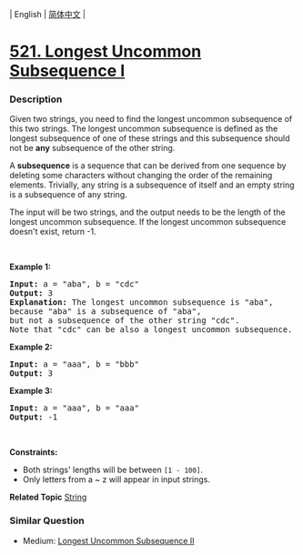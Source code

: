 | English | [简体中文](README.md) |

# [521. Longest Uncommon Subsequence I ](https://leetcode-cn.com/problems/longest-uncommon-subsequence-i)
 ### Description
<p>Given two strings, you need to find the longest uncommon subsequence&nbsp;of this two strings. The longest uncommon subsequence is defined as the longest subsequence of one of these strings and this subsequence should not be <b>any</b> subsequence of the other string.</p>

<p>A <b>subsequence</b> is a sequence that can be derived from one sequence by deleting some characters without changing the order of the remaining elements. Trivially, any string is a subsequence of itself and an empty string is a subsequence of any string.</p>

<p>The input will be two strings, and the output needs to be the length of the longest uncommon subsequence. If the longest uncommon subsequence doesn&#39;t exist, return -1.</p>

<p>&nbsp;</p>
<p><strong>Example 1:</strong></p>

<pre>
<strong>Input:</strong> a = &quot;aba&quot;, b = &quot;cdc&quot;
<strong>Output:</strong> 3
<strong>Explanation:</strong> The longest uncommon subsequence is &quot;aba&quot;, 
because &quot;aba&quot; is a subsequence of &quot;aba&quot;, 
but not a subsequence of the other string &quot;cdc&quot;.
Note that &quot;cdc&quot; can be also a longest uncommon subsequence.
</pre>

<p><strong>Example 2:</strong></p>

<pre>
<strong>Input:</strong> a = &quot;aaa&quot;, b = &quot;bbb&quot;
<strong>Output:</strong> 3
</pre>

<p><strong>Example 3:</strong></p>

<pre>
<strong>Input:</strong> a = &quot;aaa&quot;, b = &quot;aaa&quot;
<strong>Output:</strong> -1
</pre>

<p>&nbsp;</p>
<p><strong>Constraints:</strong></p>

<ul>
	<li>Both strings&#39; lengths will be between <code>[1 - 100]</code>.</li>
	<li>Only letters from a ~ z will appear in input strings.</li>
</ul>

**Related Topic**  [String](https://leetcode-cn.com/tag/string) 

### Similar Question
 - Medium:	[Longest Uncommon Subsequence II](https://leetcode-cn.com/problems/longest-uncommon-subsequence-ii) 
